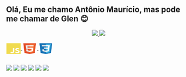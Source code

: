 <h2>Olá, Eu me chamo Antônio Maurício, mas pode me chamar de Glen 😊</h3>
<div align="center">
  <a href="https://github.com/glennancy">
  <img height="180em" src="https://github-readme-stats.vercel.app/api?username=glennancy&show_icons=true&theme=tokyonight&include_all_commits=true&count_private=true"/>
  <img height="180em" src="https://github-readme-stats.vercel.app/api/top-langs/?username=glennancy&layout=compact&langs_count=7&theme=tokyonight"/>
</div>
<div style="display: inline_block"><br>
  <img align="center" alt="Rafa-Js" height="30" width="40" src="https://raw.githubusercontent.com/devicons/devicon/master/icons/javascript/javascript-plain.svg">
  <img align="center" alt="Rafa-HTML" height="30" width="40" src="https://raw.githubusercontent.com/devicons/devicon/master/icons/html5/html5-original.svg">
  <img align="center" alt="Rafa-CSS" height="30" width="40" src="https://raw.githubusercontent.com/devicons/devicon/master/icons/css3/css3-original.svg">

  ##
 
<div align="left">
  <a href=""><img src="https://img.shields.io/badge/YouTube-FF0000?style=for-the-badge&logo=youtube&logoColor=white" target"_blank"></a>
  <a herf=""><img src="https://img.shields.io/badge/Discord-7289DA?style=for-the-badge&logo=discord&logoColor=white" target"_blank"></a>
  <a href="glennancy024@gmail.com"><img src="https://img.shields.io/badge/-Gmail-%23333?style=for-the-badge&logo=gmail&logoColor=white" target="_blank"></a>
  <a href=""><img src="https://img.shields.io/badge/Instagram-E4405F?style=for-the-badge&logo=instagram&logoColor=white" target"_blank"></a>
  <a href="https://codepen.io/GlenNancy"><img src="https://img.shields.io/badge/Codepen-232323?style=for-the-badge&logo=codepen&logoColor=white"></a>
  <a herf=""><img src="https://img.shields.io/badge/LinkedIn-0077B5?style=for-the-badge&logo=linkedin&logoColor=white" target"_blank"></a>
</div>
